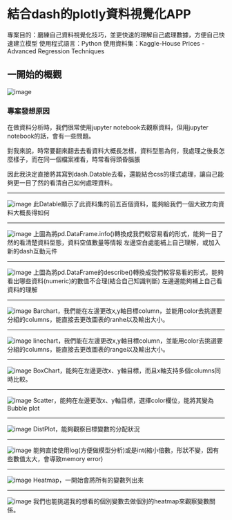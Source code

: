 結合dash的plotly資料視覺化APP
===
專案目的：磨練自己資料視覺化技巧，並更快速的理解自己處理數據，方便自己快速建立模型
使用程式語言：Python
使用資料集：Kaggle-House Prices - Advanced Regression Techniques
## 一開始的概觀
![image](https://user-images.githubusercontent.com/22531536/180944148-ab861777-6acd-4c74-b80d-a786fda19f07.png)
### 專案發想原因
在做資料分析時，我們很常使用jupyter notebook去觀察資料，但用jupyter notebook的話，會有一些問題。

對我來說，時常要翻來翻去去看資料大概長怎樣，資料型態為何，我處理之後長怎麼樣子，而在同一個檔案裡看，時常看得頭昏腦脹

因此我決定直接將其寫到dash.Datable去看，還能結合css的樣式處理，讓自己能夠更一目了然的看清自己如何處理資料。
***
![image](https://user-images.githubusercontent.com/22531536/180948912-258bee07-8ccd-4b25-adf3-80c21c7944bc.png)
此Datable顯示了此資料集的前五百個資料，能夠給我們一個大致方向資料大概長得如何
***
![image](https://user-images.githubusercontent.com/22531536/180948943-0e49783b-6465-46dd-b329-c62b214ed769.png)
上圖為將pd.DataFrame.info()轉換成我們較容易看的形式，能夠一目了然的看清楚資料型態，資料空值數量等情報
左邊空白處能補上自己理解，或加入新的dash互動元件
***
![image](https://user-images.githubusercontent.com/22531536/180948981-ddc62125-3bb4-43a6-9d4a-70ad4c0c430a.png)
上圖為將pd.DataFrame的describe()轉換成我們較容易看的形式，能夠看出哪些資料(numeric)的數值不合理(結合自己知識判斷)
左邊邊能夠補上自己看資料的理解
***
![image](https://user-images.githubusercontent.com/22531536/180949654-cb862d6a-3c91-460c-be47-cf57f2862e7f.png)
Barchart，我們能在左邊更改x,y軸目標column，並能用color去挑選要分組的columns，能直接去更改圖表的ranhe以及輸出大小。
***
![image](https://user-images.githubusercontent.com/22531536/180949711-62129314-f3d8-4c74-b6b8-bd22e7bde21e.png)
linechart，我們能在左邊更改x,y軸目標column，並能用color去挑選要分組的columns，能直接去更改圖表的range以及輸出大小。
***
![image](https://user-images.githubusercontent.com/22531536/180949737-5b2f6d8a-4dea-4f1b-828f-505b51ff75ee.png)
BoxChart，能夠在左邊更改x、y軸目標，而且x軸支持多個columns同時比較。
***
![image](https://user-images.githubusercontent.com/22531536/180949769-3b53d846-096b-43d1-831e-e6131029b212.png)
Scatter，能夠在左邊更改x、y軸目標，選擇color欄位，能將其變為Bubble plot
***
![image](https://user-images.githubusercontent.com/22531536/180949801-62f0275e-0cc9-4ac4-966d-0ef83ed1b134.png)
DistPlot，能夠觀察目標變數的分配狀況
***
![image](https://user-images.githubusercontent.com/22531536/180949871-88512980-c9e6-46a6-bfda-b29e31020843.png)
能夠直接使用log(方便做模型分析)或是int(縮小倍數，形狀不變，因有些數值太大，會導致memory error)
***
![image](https://user-images.githubusercontent.com/22531536/180950113-9187d352-94aa-46af-aa14-2b205dd301c4.png)
Heatmap，一開始會將所有的變數列出來
***
![image](https://user-images.githubusercontent.com/22531536/180946237-9851aeca-9c3f-40f9-8ae5-1059204a4ea9.png)
我們也能挑選我的想看的個別變數去做個別的heatmap來觀察變數關係。

